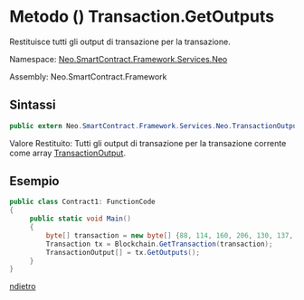 # Metodo () Transaction.GetOutputs

Restituisce tutti gli output di transazione per la transazione.

Namespace: [Neo.SmartContract.Framework.Services.Neo](../../neo.md)

Assembly: Neo.SmartContract.Framework

## Sintassi

```c#
public extern Neo.SmartContract.Framework.Services.Neo.TransactionOutput[] GetOutputs()
```

Valore Restituito: Tutti gli output di transazione per la transazione corrente come array [TransactionOutput](../TransactionOutput.md).

## Esempio

```c#
public class Contract1: FunctionCode
{
     public static void Main()
     {
         byte[] transaction = new byte[] {88, 114, 160, 206, 130, 137, 41, 94, 119, 120, 242, 71, 232, 244, 3, 20, 165, 69, 182, 106, 185, 119, 239, 183, 65, 174, 220, 157, 251, 28, 215};
         Transaction tx = Blockchain.GetTransaction(transaction);
         TransactionOutput[] = tx.GetOutputs();
     }
}
```



[ndietro](../Transaction.md)
